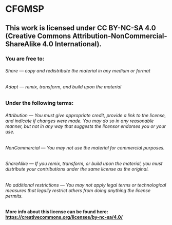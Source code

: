 # CFGMSP
## This work is licensed under CC BY-NC-SA 4.0 (Creative Commons Attribution-NonCommercial-ShareAlike 4.0 International).

### You are free to:
###### Share — copy and redistribute the material in any medium or format
###### Adapt — remix, transform, and build upon the material
### Under the following terms:
###### Attribution — You must give appropriate credit, provide a link to the license, and indicate if changes were made. You may do so in any reasonable manner, but not in any way that suggests the licensor endorses you or your use.
###### NonCommercial — You may not use the material for commercial purposes.
###### ShareAlike — If you remix, transform, or build upon the material, you must distribute your contributions under the same license as the original.
###### No additional restrictions — You may not apply legal terms or technological measures that legally restrict others from doing anything the license permits.

#### More info about this license can be found here: https://creativecommons.org/licenses/by-nc-sa/4.0/
